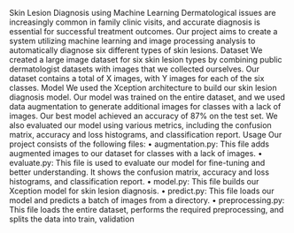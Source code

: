 Skin Lesion Diagnosis using Machine Learning
Dermatological issues are increasingly common in family clinic visits, and accurate diagnosis is essential for successful treatment outcomes. Our project aims to create a system utilizing machine learning and image processing analysis to automatically diagnose six different types of skin lesions.
Dataset
We created a large image dataset for six skin lesion types by combining public dermatologist datasets with images that we collected ourselves. Our dataset contains a total of X images, with Y images for each of the six classes.
Model
We used the Xception architecture to build our skin lesion diagnosis model. Our model was trained on the entire dataset, and we used data augmentation to generate additional images for classes with a lack of images.
Our best model achieved an accuracy of 87% on the test set. We also evaluated our model using various metrics, including the confusion matrix, accuracy and loss histograms, and classification report.
Usage
Our project consists of the following files:
•	augmentation.py: This file adds augmented images to our dataset for classes with a lack of images.
•	evaluate.py: This file is used to evaluate our model for fine-tuning and better understanding. It shows the confusion matrix, accuracy and loss histograms, and classification report.
•	model.py: This file builds our Xception model for skin lesion diagnosis.
•	predict.py: This file loads our model and predicts a batch of images from a directory.
•	preprocessing.py: This file loads the entire dataset, performs the required preprocessing, and splits the data into train, validation

